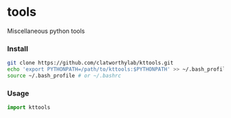 # tools
Miscellaneous python tools


### Install
```bash
git clone https://github.com/clatworthylab/kttools.git
echo 'export PYTHONPATH=/path/to/kttools:$PYTHONPATH' >> ~/.bash_profile # or ~/.bashrc
source ~/.bash_profile # or ~/.bashrc
```

### Usage
```python
import kttools
```
